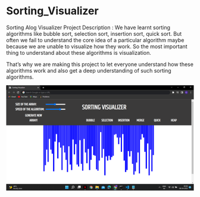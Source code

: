# Sorting_Visualizer
Sorting Alog Visualizer
Project Description :
We have learnt sorting algorithms like bubble sort, selection sort, insertion sort, quick sort.
But often we fail to understand the core idea of a particular algorithm maybe because we
are unable to visualize how they work. So the most important thing to understand about
these algorithms is visualization.

That’s why we are making this project to let everyone understand how these algorithms
work and also get a deep understanding of such sorting
algorithms.


![](image.png)
